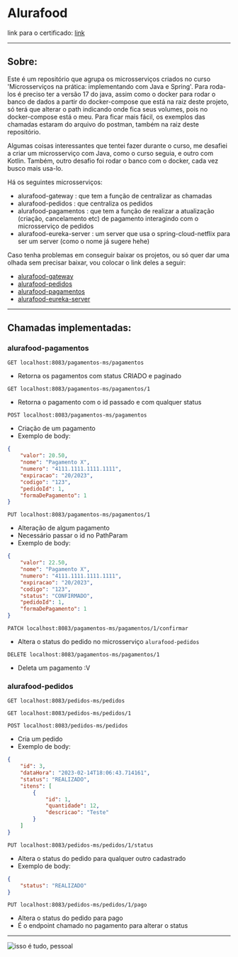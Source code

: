 # Alurafood

link para o certificado: [link](https://cursos.alura.com.br/certificate/beportoss/microsservicos-implementando-java-spring)

---

## Sobre: 

Este é um repositório que agrupa os microsserviços criados no curso 'Microsserviços na prática: implementando com Java e Spring'.
Para roda-los é preciso ter a versão 17 do java, assim como o docker para rodar o banco de dados a partir do docker-compose que está na raiz deste projeto, só terá que alterar o path indicando onde fica seus volumes, pois no docker-compose está o meu. Para ficar mais fácil, os exemplos das chamadas estaram do arquivo do postman, também na raiz deste repositório.

Algumas coisas interessantes que tentei fazer durante o curso, me desafiei a criar um microsserviço com Java, como o curso seguia, e outro com Kotlin. Também, outro desafio foi rodar o banco com o docker, cada vez busco mais usa-lo.

Há os seguintes microsserviços:

- alurafood-gateway : que tem a função de centralizar as chamadas
- alurafood-pedidos : que centraliza os pedidos
- alurafood-pagamentos : que tem a função de realizar a atualização (criação, cancelamento etc) de pagamento interagindo com o microsserviço de pedidos
- alurafood-eureka-server : um server que usa o spring-cloud-netflix para ser um server (como o nome já sugere hehe)

Caso tenha problemas em conseguir baixar os projetos, ou só quer dar uma olhada sem precisar baixar, vou colocar o link deles a seguir:

- [alurafood-gateway](https://github.com/BEp0/alurafood-gateway)
- [alurafood-pedidos](https://github.com/BEp0/alurafood-pedidos-service)
- [alurafood-pagamentos](https://github.com/BEp0/alurafood-pagamentos-service)
- [alurafood-eureka-server](https://github.com/BEp0/alurafood-eureka-server)

---

## Chamadas implementadas:

### alurafood-pagamentos

`GET localhost:8083/pagamentos-ms/pagamentos`
- Retorna os pagamentos com status CRIADO e paginado

`GET localhost:8083/pagamentos-ms/pagamentos/1`
- Retorna o pagamento com o id passado e com qualquer status

`POST localhost:8083/pagamentos-ms/pagamentos`
- Criação de um pagamento
- Exemplo de body:

```JSON
{
    "valor": 20.50,
    "nome": "Pagamento X",
    "numero": "4111.1111.1111.1111",
    "expiracao": "20/2023",
    "codigo": "123",
    "pedidoId": 1,
    "formaDePagamento": 1
}
```

`PUT localhost:8083/pagamentos-ms/pagamentos/1`
- Alteração de algum pagamento
- Necessário passar o id no PathParam
- Exemplo de body:

```JSON
{
    "valor": 22.50,
    "nome": "Pagamento X",
    "numero": "4111.1111.1111.1111",
    "expiracao": "20/2023",
    "codigo": "123",
    "status": "CONFIRMADO",
    "pedidoId": 1,
    "formaDePagamento": 1
}
```

`PATCH localhost:8083/pagamentos-ms/pagamentos/1/confirmar`
- Altera o status do pedido no microsserviço `alurafood-pedidos`

`DELETE localhost:8083/pagamentos-ms/pagamentos/1`
- Deleta um pagamento :V    

### alurafood-pedidos

`GET localhost:8083/pedidos-ms/pedidos`

`GET localhost:8083/pedidos-ms/pedidos/1`

`POST localhost:8083/pedidos-ms/pedidos`
- Cria um pedido
- Exemplo de body:

```JSON
{
    "id": 3,
    "dataHora": "2023-02-14T18:06:43.714161",
    "status": "REALIZADO",
    "itens": [
        {
            "id": 1,
            "quantidade": 12,
            "descricao": "Teste"
        }
    ]
}
```

`PUT localhost:8083/pedidos-ms/pedidos/1/status`
- Altera o status do pedido para qualquer outro cadastrado
- Exemplo de body:

```JSON
{
    "status": "REALIZADO"
}
```

`PUT localhost:8083/pedidos-ms/pedidos/1/pago`
- Altera o status do pedido para pago
- É o endpoint chamado no pagamento para alterar o status

---

![isso é tudo, pessoal](https://i.pinimg.com/originals/2a/82/1e/2a821ee45ca3cbc384c0b70f730248ae.gif)
